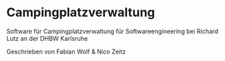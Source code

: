 # Campingplatzverwaltung

Software für Campingplatzverwaltung für Softwareengineering bei Richard Lutz an der DHBW Karlsruhe

Geschrieben von Fabian Wolf & Nico Zeitz
